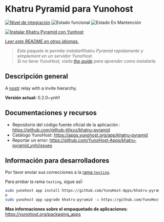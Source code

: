 <!--
Este archivo README esta generado automaticamente<https://github.com/YunoHost/apps/tree/master/tools/readme_generator>
No se debe editar a mano.
-->

# Khatru Pyramid para Yunohost

[![Nivel de integración](https://dash.yunohost.org/integration/khatru-pyramid.svg)](https://ci-apps.yunohost.org/ci/apps/khatru-pyramid/) ![Estado funcional](https://ci-apps.yunohost.org/ci/badges/khatru-pyramid.status.svg) ![Estado En Mantención](https://ci-apps.yunohost.org/ci/badges/khatru-pyramid.maintain.svg)

[![Instalar Khatru Pyramid con Yunhost](https://install-app.yunohost.org/install-with-yunohost.svg)](https://install-app.yunohost.org/?app=khatru-pyramid)

*[Leer este README en otros idiomas.](./ALL_README.md)*

> *Este paquete le permite instalarKhatru Pyramid rapidamente y simplement en un servidor YunoHost.*  
> *Si no tiene YunoHost, visita [the guide](https://yunohost.org/install) para aprender como instalarla.*

## Descripción general

A [nostr](https://github.com/nostr-protocol/nostr) relay with a invite hierarchy.



**Versión actual:** 0.2.0~ynh1
## Documentaciones y recursos

- Repositorio del código fuente oficial de la aplicación : <https://github.com/github-tijlxyz/khatru-pyramid>
- Catálogo YunoHost: <https://apps.yunohost.org/app/khatru-pyramid>
- Reportar un error: <https://github.com/YunoHost-Apps/khatru-pyramid_ynh/issues>

## Información para desarrolladores

Por favor enviar sus correcciones a la [rama `testing`](https://github.com/YunoHost-Apps/khatru-pyramid_ynh/tree/testing).

Para probar la rama `testing`, sigue asÍ:

```bash
sudo yunohost app install https://github.com/YunoHost-Apps/khatru-pyramid_ynh/tree/testing --debug
o
sudo yunohost app upgrade khatru-pyramid -u https://github.com/YunoHost-Apps/khatru-pyramid_ynh/tree/testing --debug
```

**Mas informaciones sobre el empaquetado de aplicaciones:** <https://yunohost.org/packaging_apps>
